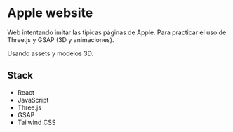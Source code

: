 # Apple website

Web intentando imitar las típicas páginas de Apple. Para practicar el uso de Three.js y GSAP (3D y animaciones).

Usando assets y modelos 3D.

## Stack

- React
- JavaScript
- Three.js
- GSAP
- Tailwind CSS
